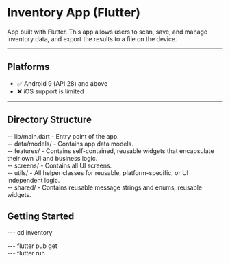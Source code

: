 # Inventory App (Flutter)

App built with Flutter. This app allows users to scan, save, and manage inventory data, and export the results to a file on the device.

---

## Platforms

- ✅ Android 9 (API 28) and above
- ❌ iOS support is limited

---

## Directory Structure

-- lib/main.dart - Entry point of the app.  
-- data/models/ - Contains app data models.  
-- features/ - Contains self-contained, reusable widgets that encapsulate their own UI and business logic.  
-- screens/ - Contains all UI screens.  
-- utils/ - All helper classes for reusable, platform-specific, or UI independent logic.  
-- shared/ - Contains reusable message strings and enums, reusable widgets.  

## Getting Started

--- cd inventory  

--- flutter pub get  
--- flutter run  
